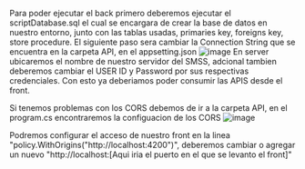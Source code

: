 Para poder ejecutar el back primero deberemos ejecutar el scriptDatabase.sql el cual se encargara de crear la base de datos en nuestro entorno, junto con las tablas usadas, primaries key, foreigns key, store procedure.
El siguiente paso sera cambiar la Connection String que se encuentra en la carpeta API, en el appsetting.json
![image](https://github.com/user-attachments/assets/0585f69d-0cdc-4eda-8d1f-ec911a79fb45)
En server ubicaremos el nombre de nuestro servidor del SMSS, adcional tambien deberemos cambiar el USER ID y Password por sus respectivas credenciales. 
Con esto ya deberiamos poder consumir las APIS desde el front.

Si tenemos problemas con los CORS debemos de ir a la carpeta API, en el program.cs encontraremos la configuacion de los CORS
![image](https://github.com/user-attachments/assets/0f3e2cf7-d9d2-4811-93cf-7087faedef70)

Podremos configurar el acceso de nuestro front en la linea "policy.WithOrigins("http://localhost:4200")", deberemos cambiar o agregar un nuevo "http://localhost:[Aqui iria el puerto en el que se levanto el front]"
